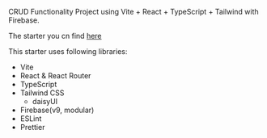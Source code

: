CRUD Functionality Project using Vite + React + TypeScript + Tailwind with Firebase.

The starter you cn find [here](https://github.com/vitejs/awesome-vite#templates)

This starter uses following libraries:

- Vite
- React & React Router
- TypeScript
- Tailwind CSS
  - daisyUI
- Firebase(v9, modular)
- ESLint
- Prettier
